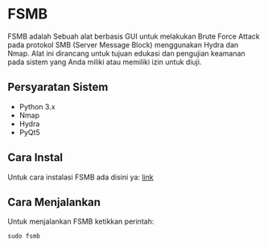 # FSMB

FSMB adalah Sebuah alat berbasis GUI untuk melakukan Brute Force Attack pada protokol SMB (Server Message Block) menggunakan Hydra dan Nmap. Alat ini dirancang untuk tujuan edukasi dan pengujian keamanan pada sistem yang Anda miliki atau memiliki izin untuk diuji.

## Persyaratan Sistem

- Python 3.x
- Nmap
- Hydra
- PyQt5

## Cara Instal

Untuk cara instalasi FSMB ada disini ya: [link]()

## Cara Menjalankan

Untuk menjalankan FSMB ketikkan perintah:

```
sudo fsmb
```
